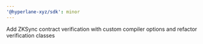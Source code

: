 ```yaml
---
'@hyperlane-xyz/sdk': minor
---
```


Add ZKSync contract verification with custom compiler options and refactor verification classes
